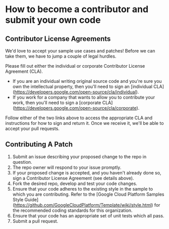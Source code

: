 # How to become a contributor and submit your own code

## Contributor License Agreements

We'd love to accept your sample use cases and patches! Before we can take them, we
have to jump a couple of legal hurdles.

Please fill out either the individual or corporate Contributor License Agreement
(CLA).

  * If you are an individual writing original source code and you're sure you
    own the intellectual property, then you'll need to sign an [individual CLA]
    (https://developers.google.com/open-source/cla/individual).
  * If you work for a company that wants to allow you to contribute your work,
    then you'll need to sign a [corporate CLA]
    (https://developers.google.com/open-source/cla/corporate).

Follow either of the two links above to access the appropriate CLA and
instructions for how to sign and return it. Once we receive it, we'll be able to
accept your pull requests.

## Contributing A Patch

1. Submit an issue describing your proposed change to the repo in question.
2. The repo owner will respond to your issue promptly.
3. If your proposed change is accepted, and you haven't already done so, sign a
   Contributor License Agreement (see details above).
4. Fork the desired repo, develop and test your code changes.
5. Ensure that your code adheres to the existing style in the sample to which
   you are contributing. Refer to the
   [Google Cloud Platform Samples Style Guide]
   (https://github.com/GoogleCloudPlatform/Template/wiki/style.html) for the
   recommended coding standards for this organization.
6. Ensure that your code has an appropriate set of unit tests which all pass.
7. Submit a pull request.